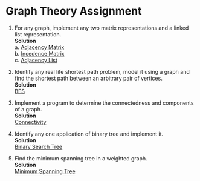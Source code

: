 # Graph Theory Assignment

1. For any graph, implement any two matrix representations and a linked list representation. <br/>
**Solution** <br/>
 a. [Adjacency Matrix](https://github.com/aanto07/graphTheoryAssignment/blob/master/graphasMatrix2.cpp) <br/>
 b. [Incedence Matrix](https://github.com/aanto07/graphTheoryAssignment/blob/master/incedenceMatrix.cpp) <br/>
 c. [Adjacency List](https://github.com/aanto07/graphTheoryAssignment/blob/master/Linkedlist.cpp) <br/>
 
2. Identify any real life shortest path problem, model it using a graph and find the shortest path between an arbitrary pair of vertices. <br/>
**Solution** <br/>
 [BFS](https://github.com/aanto07/graphTheoryAssignment/blob/master/shortestPath.cpp) <br/>
 
3. Implement a program to determine the connectedness and components of a graph. <br/>
**Solution** <br/>
[Connectivity](https://github.com/aanto07/graphTheoryAssignment/blob/master/connectivityDFS.cpp)<br/>

4. Identify any one application of binary tree and implement it. <br/>
**Solution** <br/>
[Binary Search Tree](https://github.com/aanto07/graphTheoryAssignment/blob/master/bstMap.c) <br/>

5. Find the minimum spanning tree in a weighted graph. <br/>
**Solution** <br/>
[Minimum Spanning Tree](https://github.com/aanto07/graphTheoryAssignment/blob/master/minSpanTree.cpp)

